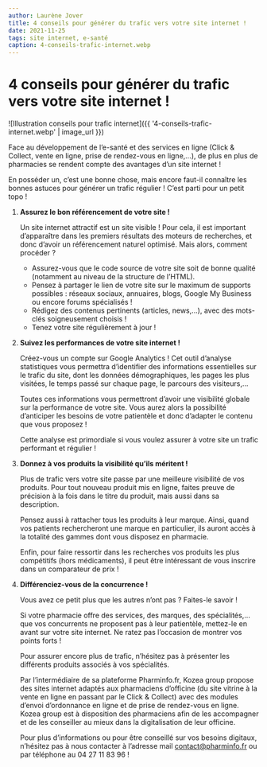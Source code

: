 ```yaml
---
author: Laurène Jover
title: 4 conseils pour générer du trafic vers votre site internet !
date: 2021-11-25
tags: site internet, e-santé
caption: 4-conseils-trafic-internet.webp
---
```



# 4 conseils pour générer du trafic vers votre site internet !

![Illustration conseils pour trafic internet]({{ '4-conseils-trafic-internet.webp' | image_url }})

Face au développement de l’e-santé et des services en ligne (Click & Collect, vente en ligne, prise de rendez-vous en ligne,…), de plus en plus de pharmacies se rendent compte des avantages d’un site internet !

En posséder un, c’est une bonne chose, mais encore faut-il connaître les bonnes astuces pour générer un trafic régulier ! C’est parti pour un petit topo !

1. **Assurez le bon référencement de votre site !**

    Un site internet attractif est un site visible ! Pour cela, il est important d’apparaître dans les premiers résultats des moteurs de recherches, et donc d’avoir un référencement naturel optimisé. Mais alors, comment procéder ?

    * Assurez-vous que le code source de votre site soit de bonne qualité (notamment au niveau de la structure de l’HTML).
    * Pensez à partager le lien de votre site sur le maximum de supports possibles : réseaux sociaux, annuaires, blogs, Google My Business ou encore forums spécialisés !
    * Rédigez des contenus pertinents (articles, news,…), avec des mots-clés soigneusement choisis !
    * Tenez votre site régulièrement à jour !


2. **Suivez les performances de votre site internet !**

    Créez-vous un compte sur Google Analytics ! Cet outil d’analyse statistiques vous permettra d’identifier des informations essentielles sur le trafic du site, dont les données démographiques, les pages les plus visitées, le temps passé sur chaque page, le parcours des visiteurs,…

    Toutes ces informations vous permettront d’avoir une visibilité globale sur la performance de votre site. Vous aurez alors la possibilité d’anticiper les besoins de votre patientèle et donc d’adapter le contenu que vous proposez !

    Cette analyse est primordiale si vous voulez assurer à votre site un trafic performant et régulier !

3. **Donnez à vos produits la visibilité qu’ils méritent !**

    Plus de trafic vers votre site passe par une meilleure visibilité de vos produits. Pour tout nouveau produit mis en ligne, faites preuve de précision à la fois dans le titre du produit, mais aussi dans sa description.

    Pensez aussi à rattacher tous les produits à leur marque. Ainsi, quand vos patients rechercheront une marque en particulier, ils auront accès à la totalité des gammes dont vous disposez en pharmacie.

    Enfin, pour faire ressortir dans les recherches vos produits les plus compétitifs (hors médicaments), il peut être intéressant de vous inscrire dans un comparateur de prix !

4. **Différenciez-vous de la concurrence !**

    Vous avez ce petit plus que les autres n’ont pas ? Faites-le savoir !

    Si votre pharmacie offre des services, des marques, des spécialités,… que vos concurrents ne proposent pas à leur patientèle, mettez-le en avant sur votre site internet. Ne ratez pas l’occasion de montrer vos points forts !

    Pour assurer encore plus de trafic, n’hésitez pas à présenter les différents produits associés à vos spécialités.

    Par l’intermédiaire de sa plateforme Pharminfo.fr, Kozea group propose des sites internet adaptés aux pharmaciens d’officine (du site vitrine à la vente en ligne en passant par le Click & Collect) avec des modules d’envoi d’ordonnance en ligne et de prise de rendez-vous en ligne.  Kozea group est à disposition des pharmaciens afin de les accompagner et de les conseiller au mieux dans la digitalisation de leur officine.

    Pour plus d’informations ou pour être conseillé sur vos besoins digitaux, n’hésitez pas à nous contacter à l’adresse mail contact@pharminfo.fr ou par téléphone au 04 27 11 83 96 !

